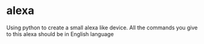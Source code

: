 # alexa
Using python to create a small alexa like device.
All the commands you give to this alexa should be in English language
